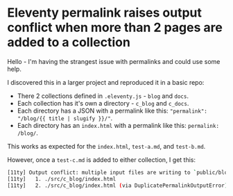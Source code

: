 # Eleventy permalink raises output conflict when more than 2 pages are added to a collection



Hello - I'm having the strangest issue with permalinks and could use some help. 

I discovered this in a larger project and reproduced it in a basic repo: 

- There 2 collections defined in `.eleventy.js` - `blog` and `docs`. 
- Each collection has it's own a directory - `c_blog` and `c_docs`.
- Each directory has a JSON with a permalink like this: `"permalink": "/blog/{{ title | slugify }}/"`.
- Each directory has an `index.html` with a permalink like this: `permalink: /blog/`.

This works as expected for the `index.html`, `test-a.md`, and `test-b.md`. 

However, once a `test-c.md` is added to either collection, I get this:

```bash
[11ty] Output conflict: multiple input files are writing to `public/blog/index.html`. Use distinct `permalink` values to resolve this conflict.
[11ty]   1. ./src/c_blog/index.html
[11ty]   2. ./src/c_blog/index.html (via DuplicatePermalinkOutputError)
```


